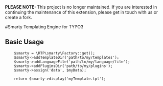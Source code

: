 
**PLEASE NOTE:** This project is no longer maintained. If you are interested in continuing the maintenance of this extension, please get in touch with us or create a fork.

#Smarty Templating Engine for TYPO3

## Basic Usage

        $smarty = \RTP\smarty\Factory::get();
        $smarty->addTemplateDir('path/to/my/templates');
        $smarty->addLanguageFile('path/to/my/language/file');
        $smarty->addPluginsDir('path/to/my/plugins');
        $smarty->assign('data', $myData);

        return $smarty->display('myTemplate.tpl');

